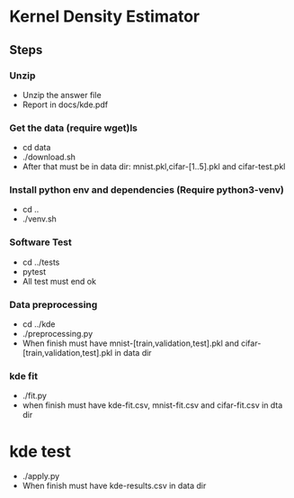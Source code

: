 # Kernel Density Estimator 

## Steps

### Unzip

- Unzip the answer file
- Report in docs/kde.pdf

### Get the data (require wget)ls

- cd data
- ./download.sh
- After that must be in data dir: mnist.pkl,cifar-[1..5].pkl and cifar-test.pkl

### Install python env and dependencies (Require python3-venv)
- cd ..
- ./venv.sh

### Software Test
- cd ../tests
- pytest
- All test must end ok

### Data preprocessing

- cd ../kde
- ./preprocessing.py
- When finish must have mnist-[train,validation,test].pkl and cifar-[train,validation,test].pkl in data dir

### kde fit
- ./fit.py
- when finish must have kde-fit.csv, mnist-fit.csv and cifar-fit.csv in dta dir

# kde test
- ./apply.py
- When finish must have kde-results.csv in data dir
